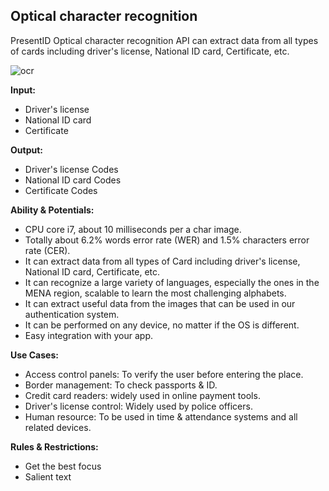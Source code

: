 ## Optical character recognition
PresentID Optical character recognition API can extract data from all types of cards including driver's license, National ID card, Certificate, etc.

![ocr](https://user-images.githubusercontent.com/63470748/119773827-1143b380-be76-11eb-9b0e-5913ed113f1e.jpg)


**Input:**
- Driver's license
- National ID card
- Certificate

**Output:**
- Driver's license Codes
- National ID card Codes
- Certificate Codes

**Ability & Potentials:**
- CPU core i7, about 10 milliseconds per a char image.
- Totally about 6.2% words error rate (WER) and 1.5% characters error rate (CER).
- It can extract data from all types of Card including driver's license, National ID card, Certificate, etc.
- It can recognize a large variety of languages, especially the ones in the MENA region, scalable to learn the most challenging alphabets.
- It can extract useful data from the images that can be used in our authentication system.
- It can be performed on any device, no matter if the OS is different.
- Easy integration with your app.

**Use Cases:**
- Access control panels: To verify the user before entering the place.
- Border management: To check passports & ID.
- Credit card readers: widely used in online payment tools.
- Driver's license control: Widely used by police officers.
- Human resource: To be used in time & attendance systems and all related devices.

**Rules & Restrictions:**
- Get the best focus
- Salient text
